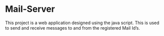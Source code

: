 # Mail-Server
This project is a web application designed using the java script. This is used to send and receive messages to and from the registered Mail Id’s.
